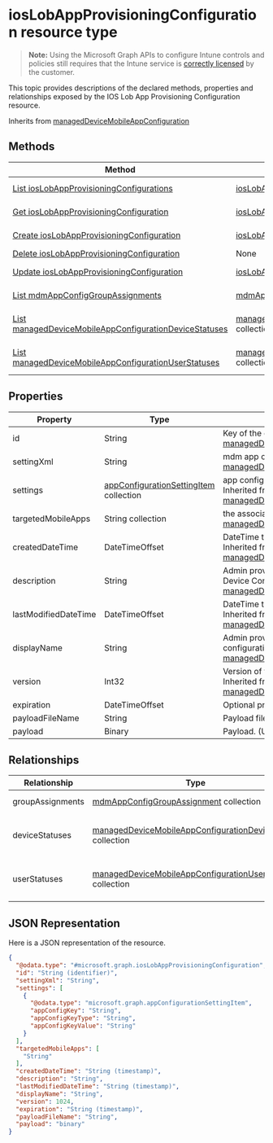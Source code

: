 # iosLobAppProvisioningConfiguration resource type

> **Note:** Using the Microsoft Graph APIs to configure Intune controls and policies still requires that the Intune service is [correctly licensed](https://go.microsoft.com/fwlink/?linkid=839381) by the customer.

This topic provides descriptions of the declared methods, properties and relationships exposed by the IOS Lob App Provisioning Configuration resource.

Inherits from [managedDeviceMobileAppConfiguration](../resources/intune_apps_manageddevicemobileappconfiguration.md)

## Methods
|Method|Return Type|Description|
|---|---|---|
|[List iosLobAppProvisioningConfigurations](../api/intune_apps_ioslobappprovisioningconfiguration_list.md)|[iosLobAppProvisioningConfiguration](../resources/intune_apps_ioslobappprovisioningconfiguration.md) collection|List properties and relationships of the [iosLobAppProvisioningConfiguration](../resources/intune_apps_ioslobappprovisioningconfiguration.md) objects.|
|[Get iosLobAppProvisioningConfiguration](../api/intune_apps_ioslobappprovisioningconfiguration_get.md)|[iosLobAppProvisioningConfiguration](../resources/intune_apps_ioslobappprovisioningconfiguration.md)|Read properties and relationships of the [iosLobAppProvisioningConfiguration](../resources/intune_apps_ioslobappprovisioningconfiguration.md) object.|
|[Create iosLobAppProvisioningConfiguration](../api/intune_apps_ioslobappprovisioningconfiguration_create.md)|[iosLobAppProvisioningConfiguration](../resources/intune_apps_ioslobappprovisioningconfiguration.md)|Create a new [iosLobAppProvisioningConfiguration](../resources/intune_apps_ioslobappprovisioningconfiguration.md) object.|
|[Delete iosLobAppProvisioningConfiguration](../api/intune_apps_ioslobappprovisioningconfiguration_delete.md)|None|Deletes a [iosLobAppProvisioningConfiguration](../resources/intune_apps_ioslobappprovisioningconfiguration.md).|
|[Update iosLobAppProvisioningConfiguration](../api/intune_apps_ioslobappprovisioningconfiguration_update.md)|[iosLobAppProvisioningConfiguration](../resources/intune_apps_ioslobappprovisioningconfiguration.md)|Update the properties of a [iosLobAppProvisioningConfiguration](../resources/intune_apps_ioslobappprovisioningconfiguration.md) object.|
|[List mdmAppConfigGroupAssignments](../api/intune_apps_ioslobappprovisioningconfiguration_list_mdmappconfiggroupassignment.md)|[mdmAppConfigGroupAssignment](../resources/intune_apps_mdmappconfiggroupassignment.md) collection|Get the mdmAppConfigGroupAssignments from the groupAssignments navigation property.|
|[List managedDeviceMobileAppConfigurationDeviceStatuses](../api/intune_apps_ioslobappprovisioningconfiguration_list_manageddevicemobileappconfigurationdevicestatus.md)|[managedDeviceMobileAppConfigurationDeviceStatus](../resources/intune_apps_manageddevicemobileappconfigurationdevicestatus.md) collection|Get the managedDeviceMobileAppConfigurationDeviceStatuses from the deviceStatuses navigation property.|
|[List managedDeviceMobileAppConfigurationUserStatuses](../api/intune_apps_ioslobappprovisioningconfiguration_list_manageddevicemobileappconfigurationuserstatus.md)|[managedDeviceMobileAppConfigurationUserStatus](../resources/intune_apps_manageddevicemobileappconfigurationuserstatus.md) collection|Get the managedDeviceMobileAppConfigurationUserStatuses from the userStatuses navigation property.|

## Properties
|Property|Type|Description|
|---|---|---|
|id|String|Key of the entity. Inherited from [managedDeviceMobileAppConfiguration](../resources/intune_apps_manageddevicemobileappconfiguration.md)|
|settingXml|String|mdm app configuration. Inherited from [managedDeviceMobileAppConfiguration](../resources/intune_apps_manageddevicemobileappconfiguration.md)|
|settings|[appConfigurationSettingItem](../resources/intune_apps_appconfigurationsettingitem.md) collection|app configuration setting items. Inherited from [managedDeviceMobileAppConfiguration](../resources/intune_apps_manageddevicemobileappconfiguration.md)|
|targetedMobileApps|String collection|the associated app. Inherited from [managedDeviceMobileAppConfiguration](../resources/intune_apps_manageddevicemobileappconfiguration.md)|
|createdDateTime|DateTimeOffset|DateTime the object was created. Inherited from [managedDeviceMobileAppConfiguration](../resources/intune_apps_manageddevicemobileappconfiguration.md)|
|description|String|Admin provided description of the Device Configuration. Inherited from [managedDeviceMobileAppConfiguration](../resources/intune_apps_manageddevicemobileappconfiguration.md)|
|lastModifiedDateTime|DateTimeOffset|DateTime the object was last modified. Inherited from [managedDeviceMobileAppConfiguration](../resources/intune_apps_manageddevicemobileappconfiguration.md)|
|displayName|String|Admin provided name of the device configuration. Inherited from [managedDeviceMobileAppConfiguration](../resources/intune_apps_manageddevicemobileappconfiguration.md)|
|version|Int32|Version of the device configuration. Inherited from [managedDeviceMobileAppConfiguration](../resources/intune_apps_manageddevicemobileappconfiguration.md)|
|expiration|DateTimeOffset|Optional profile expiration date	ime.|
|payloadFileName|String|Payload file name (*.mobileprovision | *.xml).|
|payload|Binary|Payload. (UTF8 encoded byte array)|

## Relationships
|Relationship|Type|Description|
|---|---|---|
|groupAssignments|[mdmAppConfigGroupAssignment](../resources/intune_apps_mdmappconfiggroupassignment.md) collection|the associated group assignments. Inherited from [managedDeviceMobileAppConfiguration](../resources/intune_apps_manageddevicemobileappconfiguration.md)|
|deviceStatuses|[managedDeviceMobileAppConfigurationDeviceStatus](../resources/intune_apps_manageddevicemobileappconfigurationdevicestatus.md) collection|List of ManagedDeviceMobileAppConfigurationDeviceStatus. Inherited from [managedDeviceMobileAppConfiguration](../resources/intune_apps_manageddevicemobileappconfiguration.md)|
|userStatuses|[managedDeviceMobileAppConfigurationUserStatus](../resources/intune_apps_manageddevicemobileappconfigurationuserstatus.md) collection|List of ManagedDeviceMobileAppConfigurationUserStatus. Inherited from [managedDeviceMobileAppConfiguration](../resources/intune_apps_manageddevicemobileappconfiguration.md)|

## JSON Representation
Here is a JSON representation of the resource.
<!-- {
  "blockType": "resource",
  "keyProperty": "id",
  "@odata.type": "microsoft.graph.iosLobAppProvisioningConfiguration"
}
-->
```json
{
  "@odata.type": "#microsoft.graph.iosLobAppProvisioningConfiguration",
  "id": "String (identifier)",
  "settingXml": "String",
  "settings": [
    {
      "@odata.type": "microsoft.graph.appConfigurationSettingItem",
      "appConfigKey": "String",
      "appConfigKeyType": "String",
      "appConfigKeyValue": "String"
    }
  ],
  "targetedMobileApps": [
    "String"
  ],
  "createdDateTime": "String (timestamp)",
  "description": "String",
  "lastModifiedDateTime": "String (timestamp)",
  "displayName": "String",
  "version": 1024,
  "expiration": "String (timestamp)",
  "payloadFileName": "String",
  "payload": "binary"
}
```
